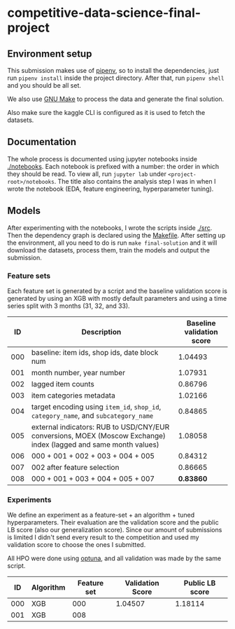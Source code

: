 # competitive-data-science-final-project

## Environment setup

This submission makes use of [pipenv](https://pipenv-fork.readthedocs.io/en/latest/), so to install the dependencies, just run `pipenv install` inside the project directory. After that, run `pipenv shell` and you should be all set.

We also use [GNU Make](https://www.gnu.org/software/make/) to process the data and generate the final solution.

Also make sure the kaggle CLI is configured as it is used to fetch the datasets.

## Documentation

The whole process is documented using jupyter notebooks inside [./notebooks](./notebooks). Each notebook is prefixed with a number: the order in which they should be read. To view all, run `jupyter lab` under `<project-root>/notebooks`. The title also contains the analysis step I was in when I wrote the notebook (EDA, feature engineering, hyperparameter tuning).

## Models

After experimenting with the notebooks, I wrote the scripts inside [./src](./src). Then the dependency graph is declared using the [Makefile](./Makefile). After setting up the environment, all you need to do is run `make final-solution` and it will download the datasets, process them, train the models and output the submission.

### Feature sets

Each feature set is generated by a script and the baseline validation score is generated by using an XGB with mostly default parameters and using a time series split with 3 months (31, 32, and 33).

| ID | Description | Baseline validation score |
| -- | -- | -- |
| 000 | baseline: item ids, shop ids, date block num | 1.04493 |
| 001 | month number, year number | 1.07931 |
| 002 | lagged item counts | 0.86796 |
| 003 | item categories metadata | 1.02166 |
| 004 | target encoding using `item_id`, `shop_id`, `category_name`, and `subcategory_name`  | 0.84865 |
| 005 | external indicators: RUB to USD/CNY/EUR conversions, MOEX (Moscow Exchange) index (lagged and same month values) | 1.08058 |
| 006 | 000 + 001 + 002 + 003 + 004 + 005 | 0.84312 |
| 007 | 002 after feature selection | 0.86665 |
| 008 | 000 + 001 + 003 + 004 + 005 + 007 | __0.83860__ |

### Experiments

We define an experiment as a feature-set + an algorithm + tuned hyperparameters. Their evaluation are the validation score and the public LB score (also our generalization score). Since our amount of submissions is limited I didn't send every result to the competition and used my validation score to choose the ones I submitted.

All HPO were done using [optuna](https://optuna.readthedocs.io/en/stable/), and all validation was made by the same script.

| ID | Algorithm | Feature set | Validation Score | Public LB score |
| -- | -- | -- | -- | -- |
| 000 | XGB | 000 | 1.04507 | 1.18114 |
| 001 | XGB | 008 | | |
